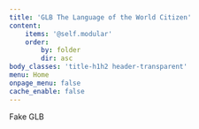 ```yaml
---
title: 'GLB The Language of the World Citizen'
content:
    items: '@self.modular'
    order:
        by: folder
        dir: asc
body_classes: 'title-h1h2 header-transparent'
menu: Home
onpage_menu: false
cache_enable: false
---
```


Fake GLB